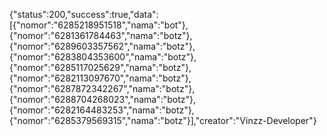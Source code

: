 {"status":200,"success":true,"data":[{"nomor":"6285218951518","nama":"bot"},{"nomor":"6281361784463","nama":"botz"},{"nomor":"6289603357562","nama":"botz"},{"nomor":"6283804353600","nama":"botz"},{"nomor":"6285117025629","nama":"botz"},{"nomor":"6282113097670","nama":"botz"},{"nomor":"6287872342267","nama":"botz"},{"nomor":"6288704268023","nama":"botz"},{"nomor":"6282164483253","nama":"botz"},{"nomor":"6285379569315","nama":"botz"}],"creator":"Vinzz-Developer"}
